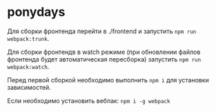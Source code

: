 # ponydays
Для сборки фронтенда перейти в ./frontend и запустить `npm run webpack:trunk`. 

Для сборки фронтендв в watch режиме (при обновлении файлов фронтенда будет автоматическая пересборка) запустить `npm run webpack:watch`.

Перед первой сборкой необходимо выполнить `npm i` для установки зависимостей.

Если необходимо установить вебпак: `npm i -g webpack`
